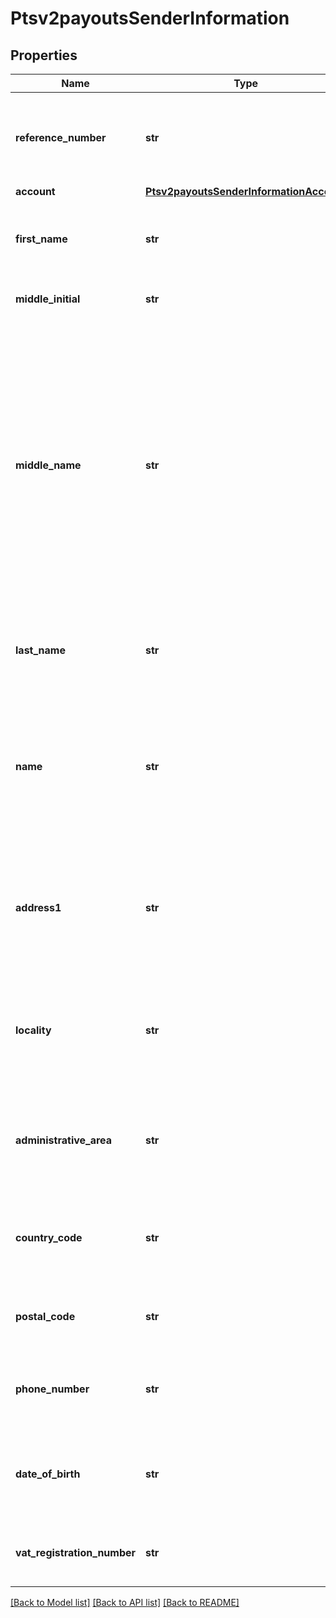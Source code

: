 # Ptsv2payoutsSenderInformation

## Properties
Name | Type | Description | Notes
------------ | ------------- | ------------- | -------------
**reference_number** | **str** | Reference number generated by you that uniquely identifies the sender. | [optional] 
**account** | [**Ptsv2payoutsSenderInformationAccount**](Ptsv2payoutsSenderInformationAccount.md) |  | [optional] 
**first_name** | **str** | First name of sender (Optional). * CTV (14) * Paymentech (30)  | [optional] 
**middle_initial** | **str** | Recipient middle initial (Optional).  | [optional] 
**middle_name** | **str** | Sender’s middle name. This field is a _passthrough_, which means that CyberSource does not verify the value or modify it in any way before sending it to the processor. If the field is not required for the transaction, CyberSource does not forward it to the processor.  | [optional] 
**last_name** | **str** | Recipient last name (Optional). * CTV (14) * Paymentech (30)  | [optional] 
**name** | **str** | Name of sender.  **Funds Disbursement**  This value is the name of the originator sending the funds disbursement. * CTV, Paymentech (30)  | [optional] 
**address1** | **str** | Street address of sender.  **Funds Disbursement**  This value is the address of the originator sending the funds disbursement.  | [optional] 
**locality** | **str** | City of sender.  **Funds Disbursement**  This value is the city of the originator sending the funds disbursement.  | [optional] 
**administrative_area** | **str** | Sender’s state. Use the [State, Province, and Territory Codes for the United States and Canada](https://developer.cybersource.com/library/documentation/sbc/quickref/states_and_provinces.pdf).  | [optional] 
**country_code** | **str** | Country of sender. Use the [ISO Standard Country Codes](https://developer.cybersource.com/library/documentation/sbc/quickref/countries_alpha_list.pdf). * CTV (3)  | [optional] 
**postal_code** | **str** | Sender’s postal code. Required only for FDCCompass. | [optional] 
**phone_number** | **str** | Sender’s phone number. Required only for FDCCompass. | [optional] 
**date_of_birth** | **str** | Sender’s date of birth in YYYYMMDD format. Required only for FDCCompass. | [optional] 
**vat_registration_number** | **str** | Customer&#39;s government-assigned tax identification number.  | [optional] 

[[Back to Model list]](../README.md#documentation-for-models) [[Back to API list]](../README.md#documentation-for-api-endpoints) [[Back to README]](../README.md)


